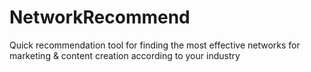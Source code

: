 # NetworkRecommend
Quick recommendation tool for finding the most effective networks for marketing &amp; content creation according to your industry
